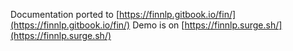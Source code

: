 Documentation ported to [https://finnlp.gitbook.io/fin/](https://finnlp.gitbook.io/fin/)
Demo is on [https://finnlp.surge.sh/](https://finnlp.surge.sh/)
